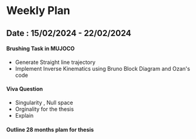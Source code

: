 # Weekly Plan
##  Date : 15/02/2024 - 22/02/2024
####  Brushing Task in MUJOCO  
  - Generate Straight line trajectory
  - Implement Inverse Kinematics using Bruno Block Diagram and Ozan's code
    
#### Viva Question
  - Singularity , Null space
  - Orginality for the thesis  
  - Explain

#### Outline 28 months plam for thesis

